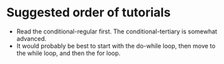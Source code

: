 # Suggested order of tutorials

* Read the conditional-regular first. The conditional-tertiary is somewhat advanced.
* It would probably be best to start with the do-while loop, then move to the while loop, and then the for loop. 
